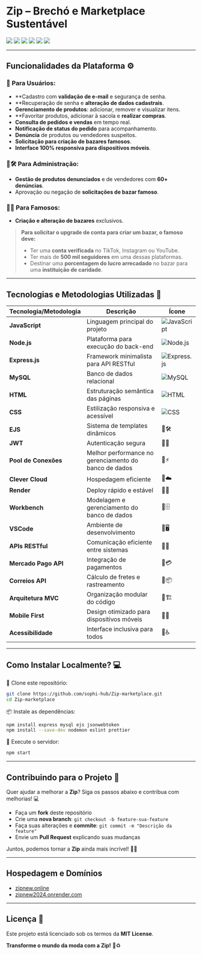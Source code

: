 # **Zip** – Brechó e Marketplace Sustentável 

<div align="start">
  <img src="https://img.shields.io/badge/Node.js-Fast%20Backend-000000?style=for-the-badge&logo=node.js&logoColor=white">
  <img src="https://img.shields.io/badge/Express.js-Minimalist%20Framework-000000?style=for-the-badge&logo=express&logoColor=white">
  <img src="https://img.shields.io/badge/JavaScript-Dynamic%20Logic-000000?style=for-the-badge&logo=javascript&logoColor=white">
  <img src="https://img.shields.io/badge/MySQL-Relational%20Database-000000?style=for-the-badge&logo=mysql&logoColor=white">
  <img src="https://img.shields.io/badge/HTML-Semantic%20Structure-000000?style=for-the-badge&logo=html5&logoColor=white">
  <img src="https://img.shields.io/badge/CSS-Stylized%20Design-000000?style=for-the-badge&logo=css3&logoColor=white">
</div>

---

## **Funcionalidades da Plataforma** ⚙️

### **👥 Para Usuários:**
-  **Cadastro com **validação de e-mail** e segurança de senha.
-  **Recuperação de senha e **alteração de dados cadastrais**.
-  **Gerenciamento de produtos**: adicionar, remover e visualizar itens.
-  **Favoritar produtos, adicionar à sacola e **realizar compras**.
-  **Consulta de pedidos e vendas** em tempo real.
-  **Notificação de status do pedido** para acompanhamento.
-  **Denúncia** de produtos ou vendedores suspeitos.
-  **Solicitação para criação de bazares famosos**.
-  **Interface 100% responsiva para dispositivos móveis**.

### **🖤🛠️ Para Administração:**
- **Gestão de produtos denunciados** e de vendedores com **60+ denúncias**.
- Aprovação ou negação de **solicitações de bazar famoso**.

### **🖤🌟 Para Famosos:**
- **Criação e alteração de bazares** exclusivos.

> **Para solicitar o upgrade de conta para criar um bazar, o famoso deve:**
> - Ter uma **conta verificada** no TikTok, Instagram ou YouTube.
> - Ter mais de **500 mil seguidores** em uma dessas plataformas.
> - Destinar uma **porcentagem do lucro arrecadado** no bazar para uma **instituição de caridade**.

---

## **Tecnologias e Metodologias Utilizadas** 🖤

| **Tecnologia/Metodologia** | **Descrição** | **Ícone** |
|----------------------|-----------------|----------------|
| **JavaScript** | Linguagem principal do projeto | ![JavaScript](https://img.shields.io/badge/JavaScript-000000?style=for-the-badge&logo=javascript&logoColor=white) |
| **Node.js** | Plataforma para execução do back-end | ![Node.js](https://img.shields.io/badge/Node.js-000000?style=for-the-badge&logo=node.js&logoColor=white) |
| **Express.js** | Framework minimalista para API RESTful | ![Express.js](https://img.shields.io/badge/Express.js-000000?style=for-the-badge&logo=express&logoColor=white) |
| **MySQL** | Banco de dados relacional | ![MySQL](https://img.shields.io/badge/MySQL-000000?style=for-the-badge&logo=mysql&logoColor=white) |
| **HTML** | Estruturação semântica das páginas | ![HTML](https://img.shields.io/badge/HTML-000000?style=for-the-badge&logo=html5&logoColor=white) |
| **CSS** | Estilização responsiva e acessível | ![CSS](https://img.shields.io/badge/CSS-000000?style=for-the-badge&logo=css3&logoColor=white) |
| **EJS** | Sistema de templates dinâmicos | 🖤🛠️ |
| **JWT** | Autenticação segura | 🖤🔐 |
| **Pool de Conexões** | Melhor performance no gerenciamento do banco de dados | 🖤⚡ |
| **Clever Cloud** | Hospedagem eficiente | 🖤☁️ |
| **Render** | Deploy rápido e estável | 🖤🚀 |
| **Workbench** | Modelagem e gerenciamento do banco de dados | 🖤🗄️ |
| **VSCode** | Ambiente de desenvolvimento | 🖤🖥️ |
| **APIs RESTful** | Comunicação eficiente entre sistemas | 🖤🔄 |
| **Mercado Pago API** | Integração de pagamentos | 🖤💳 |
| **Correios API** | Cálculo de fretes e rastreamento | 🖤📦 |
| **Arquitetura MVC** | Organização modular do código | 🖤🏗️ |
| **Mobile First** | Design otimizado para dispositivos móveis | 🖤📱 |
| **Acessibilidade** | Interface inclusiva para todos | 🖤♿ |

---

## **Como Instalar Localmente?** 💻

🔽 Clone este repositório:
```bash
git clone https://github.com/sophi-hub/Zip-marketplace.git
cd Zip-marketplace
```

📦 Instale as dependências:
```bash
npm install express mysql ejs jsonwebtoken
npm install --save-dev nodemon eslint prettier 
```

🔽 Execute o servidor:
```bash
npm start
```

---

## **Contribuindo para o Projeto** 🤝

Quer ajudar a melhorar a **Zip**? Siga os passos abaixo e contribua com melhorias! 💻

- Faça um **fork** deste repositório  
- Crie uma **nova branch**: `git checkout -b feature-sua-feature`  
- Faça suas alterações e **commite**: `git commit -m "Descrição da feature"`  
- Envie um **Pull Request** explicando suas mudanças  

Juntos, podemos tornar a **Zip** ainda mais incrível! 🖤✨

---

## **Hospedagem e Domínios**

- [zipnew.online](https://zipnew.online)
- [zipnew2024.onrender.com](https://zipnew2024.onrender.com)

---

## **Licença 📜**

Este projeto está licenciado sob os termos da **MIT License**.

 **Transforme o mundo da moda com a Zip!** 🖤♻️
